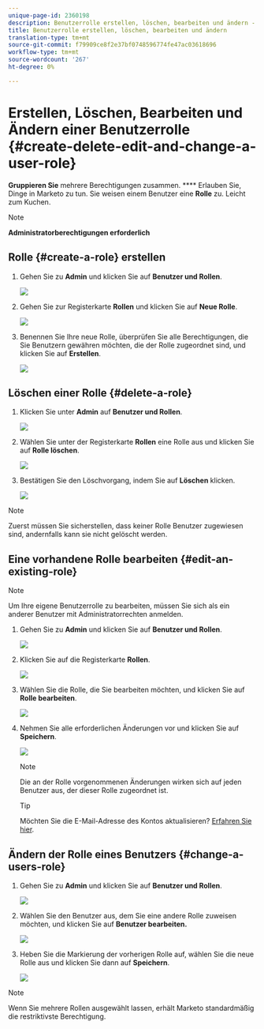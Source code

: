 ```yaml
---
unique-page-id: 2360198
description: Benutzerrolle erstellen, löschen, bearbeiten und ändern - MarketingToDocs - Produktdokumentation
title: Benutzerrolle erstellen, löschen, bearbeiten und ändern
translation-type: tm+mt
source-git-commit: f79909ce8f2e37bf0748596774fe47ac03618696
workflow-type: tm+mt
source-wordcount: '267'
ht-degree: 0%

---
```



# Erstellen, Löschen, Bearbeiten und Ändern einer Benutzerrolle {#create-delete-edit-and-change-a-user-role}

**Gruppieren Sie** mehrere Berechtigungen zusammen. **** Erlauben Sie, Dinge in Marketo zu tun. Sie weisen einem Benutzer eine **Rolle** zu. Leicht zum Kuchen.

>[!NOTE]
>
>**Administratorberechtigungen erforderlich**

## Rolle {#create-a-role} erstellen

1. Gehen Sie zu **Admin** und klicken Sie auf **Benutzer und Rollen**.

   ![](assets/image2014-9-16-13-3a29-3a48.png)

1. Gehen Sie zur Registerkarte **Rollen** und klicken Sie auf **Neue Rolle**.

   ![](assets/image2014-9-16-13-3a30-3a0.png)

1. Benennen Sie Ihre neue Rolle, überprüfen Sie alle Berechtigungen, die Sie Benutzern gewähren möchten, die der Rolle zugeordnet sind, und klicken Sie auf **Erstellen**.

   ![](assets/image2014-9-16-13-3a31-3a19.png)

## Löschen einer Rolle {#delete-a-role}

1. Klicken Sie unter **Admin** auf **Benutzer und Rollen**.

   ![](assets/image2014-9-16-13-3a31-3a42.png)

1. Wählen Sie unter der Registerkarte **Rollen** eine Rolle aus und klicken Sie auf **Rolle löschen**.

   ![](assets/image2014-9-16-13-3a31-3a56.png)

1. Bestätigen Sie den Löschvorgang, indem Sie auf **Löschen** klicken.

   ![](assets/image2014-9-16-13-3a32-3a25.png)

>[!NOTE]
>
>Zuerst müssen Sie sicherstellen, dass keiner Rolle Benutzer zugewiesen sind, andernfalls kann sie nicht gelöscht werden.

## Eine vorhandene Rolle bearbeiten {#edit-an-existing-role}

>[!NOTE]
>
>Um Ihre eigene Benutzerrolle zu bearbeiten, müssen Sie sich als ein anderer Benutzer mit Administratorrechten anmelden.

1. Gehen Sie zu **Admin** und klicken Sie auf **Benutzer und Rollen**.

   ![](assets/image2014-9-16-13-3a34-3a2.png)

1. Klicken Sie auf die Registerkarte **Rollen**.

   ![](assets/image2014-9-16-13-3a34-3a22.png)

1. Wählen Sie die Rolle, die Sie bearbeiten möchten, und klicken Sie auf **Rolle bearbeiten**.

   ![](assets/image2014-9-16-13-3a34-3a37.png)

1. Nehmen Sie alle erforderlichen Änderungen vor und klicken Sie auf **Speichern**.

   ![](assets/image2014-9-16-13-3a35-3a16.png)

   >[!NOTE]
   >
   >Die an der Rolle vorgenommenen Änderungen wirken sich auf jeden Benutzer aus, der dieser Rolle zugeordnet ist.

   >[!TIP]
   >
   >Möchten Sie die E-Mail-Adresse des Kontos aktualisieren? [Erfahren Sie hier](/help/marketo/product-docs/administration/settings/edit-account-settings.md).

## Ändern der Rolle eines Benutzers {#change-a-users-role}

1. Gehen Sie zu **Admin** und klicken Sie auf **Benutzer und Rollen**.

   ![](assets/image2014-9-16-13-3a35-3a49.png)

1. Wählen Sie den Benutzer aus, dem Sie eine andere Rolle zuweisen möchten, und klicken Sie auf **Benutzer bearbeiten.**

   ![](assets/image2014-9-16-13-36-8.png)

1. Heben Sie die Markierung der vorherigen Rolle auf, wählen Sie die neue Rolle aus und klicken Sie dann auf **Speichern**.

   ![](assets/image2014-9-16-13-3a36-3a35.png)

>[!NOTE]
>
>Wenn Sie mehrere Rollen ausgewählt lassen, erhält Marketo standardmäßig die restriktivste Berechtigung.
